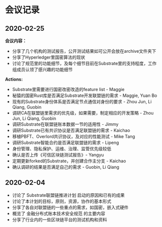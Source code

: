 # 会议记录

## 2020-02-25

**会议内容：**

* 分享了几个机构的测试报告，公开测试结果如可公开会放在archive文件夹下
* 分享了Hyperledger里国密算法的现状
* 讨论了规范里的功能细节，及每个细节目前在Substrate里的支持程度，工作组成员认领了感兴趣的功能细节

**Actions:**

* Substrate里需要进行国密改密改造的feature list - Maggie
* 秘猿的国密Rust库是否满足Substrate开发联盟链的需求 - Maggie, Yuan Bo
* 现有的Substrate身份体系是否满足节点通信对身份的要求 - Zhou Jun, Li Qiang, Guobin
* 调研CA在联盟链里需求的优先级，如果需要，制定相应的开发策略 - Zhou Jun, Li Qiang, Guobin
* 调研Substrate在联盟链账本数据一节的适用性 - Jimmy
* 调研Substrate已有共识协议是否满足联盟链的需求 - Kaichao
* 移植PBFT、Overlord共识协议，及对应的性能测试 - Mike Tang
* 调研Substrate智能合约是否满足联盟链的需求 - Lipeng
* 身份管理、隐私保护、运维、治理、监管优先级较低
* 确认是否上传《可信区块链测试报告》- Yangyu
* 定期更新forked的Substrate，并创建合作主分支 - Kaichao
* 确认调研的结果是否满足自己的需求 - Guobin, Li Qiang


## 2020-02-04

* 讨论了 Substrate联盟链推进计划 启动的原因和已有的成果
* 讨论了本计划的目标，原则，资源，协作的基本形式
* 分享了各自对联盟链的一些重点的需求，如国密，嵌入式硬件
* 概览了 金融分布式账本技术安全规范 的主要内容
* 分享了行业内的一些区块链平台的测试机构和资料
